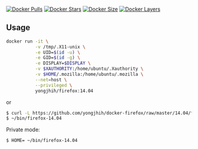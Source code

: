 [![Docker Pulls](https://img.shields.io/docker/pulls/yongjhih/firefox.svg)](https://hub.docker.com/r/yongjhih/firefox/)
[![Docker Stars](https://img.shields.io/docker/stars/yongjhih/firefox.svg)](https://hub.docker.com/r/yongjhih/firefox/)
[![Docker Size](https://img.shields.io/imagelayers/image-size/yongjhih/firefox/14.04.svg)](https://imagelayers.io/?images=yongjhih/firefox:14.04)
[![Docker Layers](https://img.shields.io/imagelayers/layers/yongjhih/firefox/14.04.svg)](https://imagelayers.io/?images=yongjhih/firefox:14.04)

## Usage

```sh
docker run -it \
           -v /tmp/.X11-unix \
           -e UID=$(id -u) \
           -e GID=$(id -g) \
           -e DISPLAY=$DISPLAY \
           -v $XAUTHORITY:/home/ubuntu/.Xauthority \
           -v $HOME/.mozilla:/home/ubuntu/.mozilla \
           --net=host \
           --privileged \
           yongjhih/firefox:14.04
```

or

```sh
$ curl -L https://github.com/yongjhih/docker-firefox/raw/master/14.04/firefox > ~/bin/firefox && chmod a+x ~/bin/firefox-14.04
$ ~/bin/firefox-14.04
```

Private mode:

```sh
$ HOME= ~/bin/firefox-14.04
```
